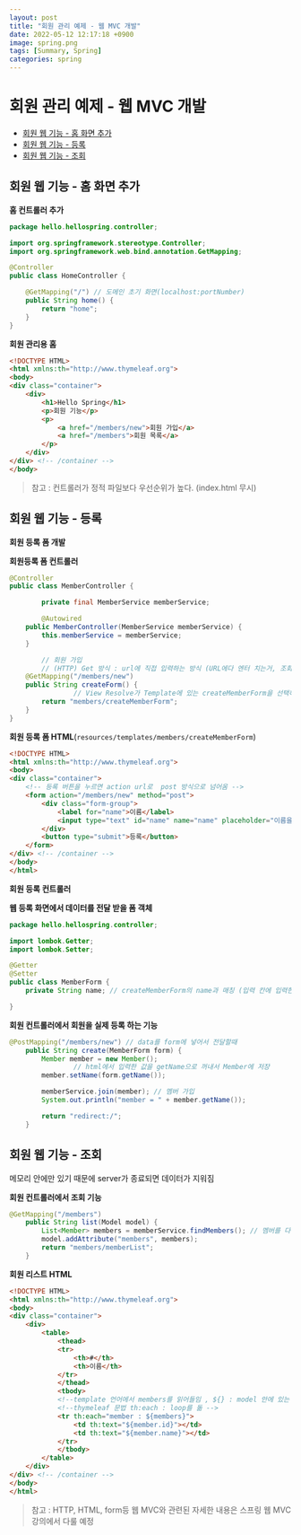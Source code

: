 ```yaml
---
layout: post
title: "회원 관리 예제 - 웹 MVC 개발"
date: 2022-05-12 12:17:18 +0900
image: spring.png
tags: [Summary, Spring]
categories: spring
---
```


# 회원 관리 예제 - 웹 MVC 개발

- [회원 웹 기능 - 홈 화면 추가](https://www.notion.so/MVC-db747a4aa46d4ad296dffbbb0d85e4ce)
- [회원 웹 기능 - 등록](https://www.notion.so/MVC-db747a4aa46d4ad296dffbbb0d85e4ce)
- [회원 웹 기능 - 조회](https://www.notion.so/MVC-db747a4aa46d4ad296dffbbb0d85e4ce)

## 회원 웹 기능 - 홈 화면 추가

**홈 컨트롤러 추가**

```java
package hello.hellospring.controller;

import org.springframework.stereotype.Controller;
import org.springframework.web.bind.annotation.GetMapping;

@Controller
public class HomeController {

    @GetMapping("/") // 도메인 초기 화면(localhost:portNumber)
    public String home() {
        return "home";
    }
}
```

**회원 관리용 홈**

```html
<!DOCTYPE HTML>
<html xmlns:th="http://www.thymeleaf.org">
<body>
<div class="container">
    <div>
        <h1>Hello Spring</h1>
        <p>회원 기능</p>
        <p>
            <a href="/members/new">회원 가입</a>
            <a href="/members">회원 목록</a>
        </p>
    </div>
</div> <!-- /container -->
</body>
```

> 참고 : 컨트롤러가 정적 파일보다 우선순위가 높다. (index.html 무시)
> 

## 회원 웹 기능 - 등록

**회원 등록 폼 개발**

**회원등록 폼 컨트롤러**

```java
@Controller
public class MemberController {

		private final MemberService memberService;

		@Autowired 
    public MemberController(MemberService memberService) {
        this.memberService = memberService;
    }

		// 회원 가입
		// (HTTP) Get 방식 : url에 직접 입력하는 방식 (URL에다 엔터 치는거, 조회할 때)
    @GetMapping("/members/new") 
    public String createForm() {
				// View Resolve가 Template에 있는 createMemberForm을 선택하여 뿌려줌
        return "members/createMemberForm";
    }
}
```

**회원 등록 폼 HTML**(`resources/templates/members/createMemberForm`)

```html
<!DOCTYPE HTML>
<html xmlns:th="http://www.thymeleaf.org">
<body>
<div class="container">
    <!-- 등록 버튼을 누르면 action url로  post 방식으로 넘어옴 -->
    <form action="/members/new" method="post">
        <div class="form-group">
            <label for="name">이름</label>
            <input type="text" id="name" name="name" placeholder="이름을 입력하세요">
        </div>
        <button type="submit">등록</button>
    </form>
</div> <!-- /container -->
</body>
</html>
```

**회원 등록 컨트롤러**

**웹 등록 화면에서 데이터를 전달 받을 폼 객체**

```java
package hello.hellospring.controller;

import lombok.Getter;
import lombok.Setter;

@Getter
@Setter
public class MemberForm {
    private String name; // createMemberForm의 name과 매칭 (입력 칸에 입력한 값이 매칭됨)

}
```

**회원 컨트롤러에서 회원을 실제 등록 하는 기능**

```java
@PostMapping("/members/new") // data를 form에 넣어서 전달할때
    public String create(MemberForm form) {
        Member member = new Member();
				// html에서 입력한 값을 getName으로 꺼내서 Member에 저장
        member.setName(form.getName()); 

        memberService.join(member); // 멤버 가입
        System.out.println("member = " + member.getName());

        return "redirect:/";
    }
```

## 회원 웹 기능 - 조회

메모리 안에만 있기 때문에 server가 종료되면 데이터가 지워짐

**회원 컨트롤러에서 조회 기능**

```java
@GetMapping("/members")
    public String list(Model model) {
        List<Member> members = memberService.findMembers(); // 멤버를 다 꺼내오기
        model.addAttribute("members", members);
        return "members/memberList";
    }
```

**회원 리스트 HTML**

```html
<!DOCTYPE HTML>
<html xmlns:th="http://www.thymeleaf.org">
<body>
<div class="container">
    <div>
        <table>
            <thead>
            <tr>
                <th>#</th>
                <th>이름</th>
            </tr>
            </thead>
            <tbody>
            <!--template 언어에서 members를 읽어들임 , ${} : model 안에 있는 값 -->
            <!--thymeleaf 문법 th:each : loop를 돎 -->
            <tr th:each="member : ${members}">
                <td th:text="${member.id}"></td>
                <td th:text="${member.name}"></td>
            </tr>
            </tbody>
        </table>
    </div>
</div> <!-- /container -->
</body>
</html>
```

> 참고 : HTTP, HTML, form등 웹 MVC와 관련된 자세한 내용은 스프링 웹 MVC 강의에서 다룰 예정
>